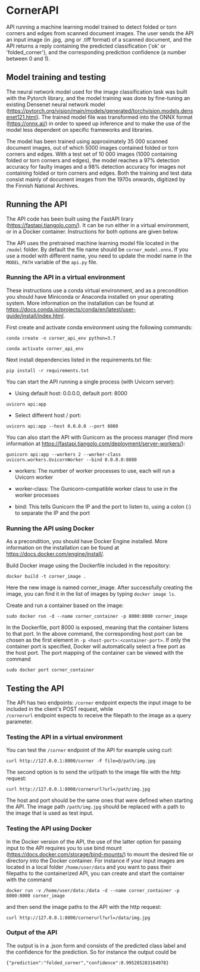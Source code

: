 # CornerAPI

API running a machine learning model trained to detect folded or torn corners and edges from scanned document images. 
The user sends the API an input image (in .jpg, .png or .tiff format) of a scanned document, and the API returns a reply 
containing the predicted classification ('ok' or 'folded_corner'), and the corresponding prediction confidence (a number
between 0 and 1).   

## Model training and testing 

The neural network model used for the image classification task was built with the Pytorch library, and the model training
was done by fine-tuning an existing Densenet neural network model (https://pytorch.org/vision/main/models/generated/torchvision.models.densenet121.html).
The trained model file was transformed into the ONNX format (https://onnx.ai/) in order to speed up inference and to make the use of the model less dependent on specific frameworks and libraries. 

The model has been trained using approximately 35 000 scanned document images, out of which 5000 images contained folded or 
torn corners and edges. With a test set of 10 000 images (1000 containing folded or torn corners and edges), the model 
reaches a 97% detection accuracy for faulty images and a 98% detection accuracy for images not containing folded or torn 
corners and edges. Both the training and test data consist mainly of document images from the 1970s onwards, digitized by the 
Finnish National Archives.

## Running the API

The API code has been built using the FastAPI lirary (https://fastapi.tiangolo.com/). It can be run either in a virtual environment,
or in a Docker container. Instructions for both options are given below. 

The API uses the pretrained machine learning model file located in the `/model` folder. By default the file name should be `corner_model.onnx`.
If you use a model with different name, you need to update the model name in the `MODEL_PATH` variable of the `api.py` file.

### Running the API in a virtual environment

These instructions use a conda virtual environment, and as a precondition you should have Miniconda or Anaconda installed on your operating system. 
More information on the installation can be found at https://docs.conda.io/projects/conda/en/latest/user-guide/install/index.html. 

First create and activate conda environment using the following commands:

`conda create -n corner_api_env python=3.7`

`conda activate corner_api_env`

Next install dependencies listed in the requirements.txt file:

`pip install -r requirements.txt`

You can start the API running a single process (with Uvicorn server):

- Using default host: 0.0.0.0, default port: 8000

`uvicorn api:app`

- Select different host / port:

`uvicorn api:app --host 0.0.0.0 --port 8080`

You can also start the API with Gunicorn as the process manager (find more information at https://fastapi.tiangolo.com/deployment/server-workers/):

`gunicorn api:app --workers 2 --worker-class uvicorn.workers.UvicornWorker --bind 0.0.0.0:8080`

- workers: The number of worker processes to use, each will run a Uvicorn worker

- worker-class: The Gunicorn-compatible worker class to use in the worker processes

- bind: This tells Gunicorn the IP and the port to listen to, using a colon (:) to separate the IP and the port

### Running the API using Docker

As a precondition, you should have Docker Engine installed. More information on the installation can be found at https://docs.docker.com/engine/install/. 

Build Docker image using the Dockerfile included in the repository: 

`docker build -t corner_image .`

Here the new image is named corner_image. After successfully creating the image, you can find it in the list of images by typing `docker image ls`.

Create and run a container based on the image:

`sudo docker run -d --name corner_container -p 8000:8000 corner_image`

In the Dockerfile, port 8000 is exposed, meaning that the container listens to that port. 
In the above command, the corresponding host port can be chosen as the first element in `-p <host-port>:<container-port>`. 
If only the container port is specified, Docker will automatically select a free port as the host port. The port mapping of the container can be viewed with the command

`sudo docker port corner_container`

## Testing the API

The API has two endpoints: `/corner` endpoint expects the input image to be included in the client's POST request, while  
`/cornerurl` endpoint expects to receive the  filepath to the image as a query parameter.

### Testing the API in a virtual environment

You can test the `/corner` endpoint of the API for example using curl:

`curl http://127.0.0.1:8000/corner -F file=@/path/img.jpg`

The second option is to send the url/path to the image file with the http request:

`curl http://127.0.0.1:8000/cornerurl?url=/path/img.jpg`

The host and port should be the same ones that were defined when starting the API.
The image path `/path/img.jpg` should be replaced with a path to the image that is used as test input. 

### Testing the API using Docker

In the Docker version of the API, the use of the latter option for passing input to the API requires 
you to use bind mount (https://docs.docker.com/storage/bind-mounts/) to mount the desired file or 
directory into the Docker container. For instance if your input images are located in a local folder 
`/home/user/data` and you want to pass their filepaths to the containerized API, you can create and start the 
container with the command 

`docker run -v /home/user/data:/data -d --name corner_container -p 8000:8000 corner_image`

and then send the image paths to the API with the http request:

`curl http://127.0.0.1:8000/cornerurl?url=/data/img.jpg`

### Output of the API

The output is in a .json form and consists of the predicted class label and the confidence for the prediction.
So for instance the output could be 

`{"prediction":"folded_corner","confidence":0.995205283164978}`


